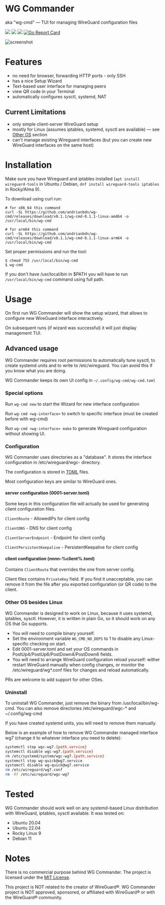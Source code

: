 # WG Commander 

aka "wg-cmd" — TUI for managing WireGuard configuration files

<a href="https://github.com/andrianbdn/wg-cmd/releases/latest"><img src="https://img.shields.io/github/v/release/andrianbdn/wg-cmd" /></a>
<a href="./LICENSE"><img src="https://img.shields.io/github/license/andrianbdn/wg-cmd" /></a>
<a href="./go.mod"><img src="https://img.shields.io/github/go-mod/go-version/andrianbdn/wg-cmd" /></a>
[![Go Report Card](https://goreportcard.com/badge/github.com/andrianbdn/wg-cmd)](https://goreportcard.com/report/github.com/andrianbdn/wg-cmd)

![screenshot](https://user-images.githubusercontent.com/994900/218720566-e5b3ab22-d7fc-4df7-a777-ad9b6280ada8.png)

# Features
- no need for browser, forwarding HTTP ports - only SSH
- has a nice Setup Wizard
- Text-based user interface for managing peers
- view QR code in your Terminal
- automatically configures sysctl, systemd, NAT

## Current Limitations
- only simple client-server WireGuard setup
- mostly for Linux (assumes iptables, systemd, sysctl are available) — see [Other OS](#other-os-besides-linux) section
- can't manage existing Wireguard interfaces (but you can create new WireGuard interfaces on the same host)

# Installation 

Make sure you have Wireguard and iptables installed 
(`apt install wireguard-tools` in Ubuntu / Debian, `dnf install wireguard-tools iptables` in Rocky/Alma 9). 

To download using curl run:
```shell
# for x86_64 this command 
curl -SL https://github.com/andrianbdn/wg-cmd/releases/download/v0.1.1/wg-cmd-0.1.1-linux-amd64 -o /usr/local/bin/wg-cmd

# for arm64 this command
curl -SL https://github.com/andrianbdn/wg-cmd/releases/download/v0.1.1/wg-cmd-0.1.1-linux-arm64 -o /usr/local/bin/wg-cmd
```

Set proper permissions and run the tool: 
```
$ chmod 755 /usr/local/bin/wg-cmd
$ wg-cmd
```

If you don't have /usr/local/bin in $PATH you will have to
run `/usr/local/bin/wg-cmd` command using full path.

# Usage 

On first run WG Commander will show the setup wizard, that allows to configure new WireGuard interface interactively.

On subsequent runs (if wizard was successful) it will just display management TUI.

## Advanced usage

WG Commander requires root permissions to automatically tune sysctl, to create systemd units and to write to /etc/wireguard. 
You can avoid this if you know what you are doing. 

WG Commander keeps its own UI config in `~/.config/wg-cmd/wg-cmd.toml`

### Special options 

Run `wg-cmd new` to start the Wizard for new interface configuration

Run `wg-cmd <wg-interface>` to switch to specific interface (must be created before with wg-cmd)

Run `wg-cmd <wg-interface> make` to generate Wireguard configuration without showing UI.

### Configuration 

WG Commander uses directories as a "database". 
It stores the interface configuration in /etc/wireguard/wgc-<interface-name> directory. 

The configuration is stored in [TOML](https://toml.io) files.

Most configuration keys are similar to WireGuard ones. 

#### server configuration (0001-server.toml)
Some keys in this configuration file will actually be used for generating 
client configuration files. 

`ClientRoute` - AllowedIPs for client config

`ClientDNS` - DNS for client config

`ClientServerEndpoint` - Endpoint for client config

`ClientPersistentKeepalive` - PersistentKeepalive for client config 

#### client configuration (nnnn-%client%.toml)

Contains `ClientRoute` that overrides the one from server config.

Client files contains `PrivateKey` field. 
If you find it unacceptable, you can remove it from the file after you exported 
configuration (or QR code) to the client.

### Other OS besides Linux

WG Commander is designed to work on Linux, because it uses systemd, iptables, sysctl. 
However, it is written in plain Go, so it should work on any OS that Go supports.

- You will need to compile binary yourself.
- Set the environment variable `WG_CMD_NO_DEPS` to 1 to disable any Linux-specific checking on start. 
- Edit 0001-server.toml and set your OS commands in PostUp4/PostUp6/PostDown4/PostDown6 fields.
- You will need to arrange WireGuard configuration reload yourself: wither restart WireGuard manually
when config changes, or monitor the /etc/wireguard/wg*.conf files for changes and reload automatically.

PRs are welcome to add support for other OSes.

### Uninstall 

To uninstall WG Commander, just remove the binary from /usr/local/bin/wg-cmd. 
You can also remove directories /etc/wireguard/wgc-* and ~/.config/wg-cmd

If you have created systemd units, you will need to remove them manually.

Below is an example of how to remove WG Commander managed interface wg7 
(change it to whatever interface you need to delete):

```sh
systemctl stop wgc-wg7.{path,service}
systemctl disable wgc-wg7.{path,service}
rm /etc/systemd/system/wgc-wg7.{path,service}
systemctl stop wg-quick@wg7.service
systemctl disable wg-quick@wg7.service
rm /etc/wireguard/wg7.conf
rm -Rf /etc/wireguard/wgc-wg7
```


# Tested
WG Commander should work well on any systemd-based Linux
distribution with WireGuard, iptables, sysctl available.
It was tested on:
- Ubuntu 20.04
- Ubuntu 22.04
- Rocky Linux 9
- Debian 11

# Notes 
There is no commercial purpose behind WG Commander. 
The project is licensed under 
the [MIT License](https://github.com/andrianbdn/wg-cmd/blob/master/LICENSE).

This project is NOT related to the creator of WireGuard®.
WG Commander project is NOT approved, sponsored, or affiliated 
with WireGuard® or with the WireGuard® community.
